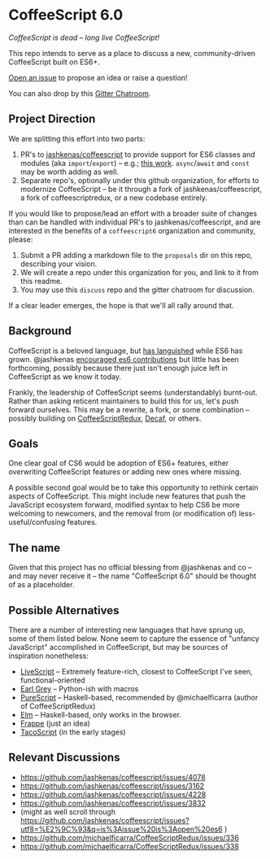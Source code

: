 # CoffeeScript 6.0
*CoffeeScript is dead – long live CoffeeScript!*

This repo intends to serve as a place to discuss a new, community-driven CoffeeScript built on ES6+. 

[Open an issue](https://github.com/coffeescript6/discuss/issues/new) to propose an idea or raise a question!

You can also drop by this [Gitter Chatroom](https://gitter.im/csnext/Lobby).

## Project Direction

We are splitting this effort into two parts: 

1. PR's to [jashkenas/coffeescript](http://github.com/jashkenas/coffeescript) to provide support for ES6 classes and modules (aka `import`/`export`) – e.g.; [this work](https://github.com/jashkenas/coffeescript/compare/master...GeoffreyBooth:import-export?expand=1). `async`/`await` and `const` may be worth adding as well. 
2. Separate repo's, optionally under this github organization, for efforts to modernize CoffeeScript – be it through a fork of jashkenas/coffeescript, a fork of coffeescriptredux, or a new codebase entirely. 

If you would like to propose/lead an effort with a broader suite of changes than can be handled with individual PR's to jashkenas/coffeescript, and are interested in the benefits of a `coffeescript6` organization and community, please:

1. Submit a PR adding a markdown file to the `proposals` dir on this repo, describing your vision.
2. We will create a repo under this organization for you, and link to it from this readme.
3. You may use this `discuss` repo and the gitter chatroom for discussion. 

If a clear leader emerges, the hope is that we'll all rally around that.

## Background

CoffeeScript is a beloved language, but [has languished](https://github.com/jashkenas/coffeescript/issues/4078#issuecomment-231246672) while ES6 has grown. 
@jashkenas [encouraged es6 contributions](https://github.com/jashkenas/coffeescript/issues/4078#issuecomment-177468643) but little has been forthcoming, possibly because there just isn't enough juice left in CoffeeScript as we know it today. 

Frankly, the leadership of CoffeeScript seems (understandably) burnt-out. Rather than asking reticent maintainers to build this for us, let's push forward ourselves. This may be a rewrite, a fork, or some combination – possibly building on [CoffeeScriptRedux](https://github.com/michaelficarra/CoffeeScriptRedux), [Decaf](https://github.com/rainforestapp/decaf/), or others.


## Goals

One clear goal of CS6 would be adoption of ES6+ features, either overwriting CoffeeScript features or adding new ones where missing. 

A possible second goal would be to take this opportunity to rethink certain aspects of CoffeeScript. This might include new features that push the JavaScript ecosystem forward, modified syntax to help CS6 be more welcoming to newcomers, and the removal from (or modification of) less-useful/confusing features.


## The name
Given that this project has no official blessing from @jashkenas and co – and may never receive it – the name "CoffeeScript 6.0" should be thought of as a placeholder. 


## Possible Alternatives
There are a number of interesting new languages that have sprung up, some of them listed below. None seem to capture the essence of "unfancy JavaScript" accomplished in CoffeeScript, but may be sources of inspiration nonetheless:

- [LiveScript](http://livescript.net/) – Extremely feature-rich, closest to CoffeeScript I've seen, functional-oriented
- [Earl Grey](http://www.earl-grey.io/) – Python-ish with macros
- [PureScript](http://www.purescript.org/) – Haskell-based, recommended by @michaelficarra (author of CoffeeScriptRedux)
- [Elm](http://elm-lang.org/) – Haskell-based, only works in the browser.
- [Frappe](https://github.com/lydell/frappe) (just an idea)
- [TacoScript](https://github.com/forivall/tacoscript) (in the early stages)


## Relevant Discussions
- https://github.com/jashkenas/coffeescript/issues/4078
- https://github.com/jashkenas/coffeescript/issues/3162
- https://github.com/jashkenas/coffeescript/issues/4228
- https://github.com/jashkenas/coffeescript/issues/3832
- (might as well scroll through https://github.com/jashkenas/coffeescript/issues?utf8=%E2%9C%93&q=is%3Aissue%20is%3Aopen%20es6 )
- https://github.com/michaelficarra/CoffeeScriptRedux/issues/336
- https://github.com/michaelficarra/CoffeeScriptRedux/issues/338
